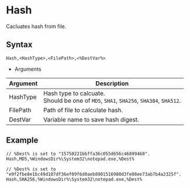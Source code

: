 # Hash

Cacluates hash from file.

## Syntax

```pebakery
Hash,<HashType>,<FilePath>,<%DestVar%>
```

- Arguments

| Argument | Description |
| --- | --- |
| HashType | Hash type to calcuate.<br>Should be one of `MD5`, `SHA1`, `SHA256`, `SHA384`, `SHA512`.
| FilePath | Path of file to calculate hash. |
| DestVar | Variable name to save hash digest. |

## Example

```pebakery
// %Dest% is set to "15750221bbffa36c055d656c46899460".
Hash,MD5,%WindowsDir%\System32\notepad.exe,%Dest%
```

```pebakery
// %Dest% is set to "e9f2fbe8e1bc49d107df36ef09f6d0aeb8901516980d3fe08ee73ab7b4a2325f".
Hash,SHA256,%WindowsDir%\System32\notepad.exe,%Dest%
```
